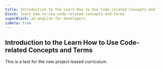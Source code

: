 ```yaml
---
title: Introduction to the Learn How to Use Code-related Concepts and Terms
block: learn-how-to-use-code-related-concepts-and-terms
superBlock: a2-english-for-developers
isBeta: true
---
```


## Introduction to the Learn How to Use Code-related Concepts and Terms

This is a test for the new project-based curriculum.
